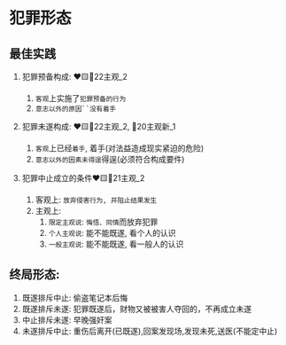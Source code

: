 # 犯罪形态

## 最佳实践



1. 犯罪预备构成: ❤️🟨🚪22主观_2
    1. `客观`上实施了`犯罪预备的行为`
    2. `意志以外的原因``没有着手`

2. 犯罪未遂构成: ❤️🟨🚪22主观_2, 🚪20主观新_1
    1. `客观`上已经`着手`, 着手(对法益造成现实紧迫的危险)
    2. `意志以外的因素未得逞`得逞(必须符合构成要件)

3. 犯罪中止成立的条件❤️🟨🚪21主观_2
    1. 客观上: `放弃侵害行为, 并阻止结果发生`
    2. 主观上: 
        1. `限定主观说`: `悔悟、同情`而放弃犯罪
        2. `个人主观说`: 能不能既遂, 看个人的认识
        3. `一般主观说`: 能不能既遂, 看一般人的认识

## 终局形态: 
1. 既遂排斥中止: 偷盗笔记本后悔
2. 既遂排斥未遂: 犯罪既遂后，财物又被被害人夺回的，不再成立未遂
3. 中止排斥未遂: 早晚强奸案
4. 未遂排斥中止: 重伤后离开(已既遂),回案发现场,发现未死,送医(不能定中止)



